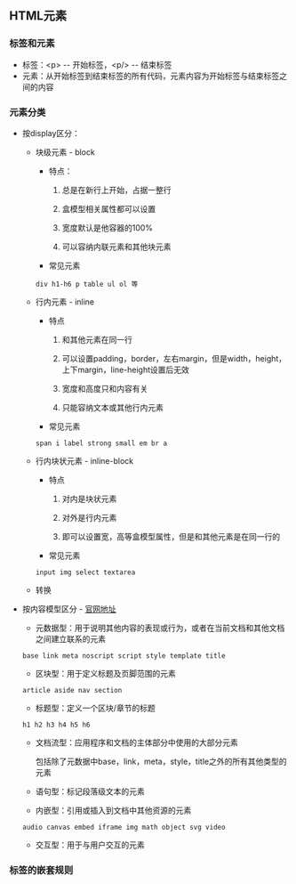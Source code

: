 ## HTML元素

### 标签和元素

* 标签：&lt;p&gt; -- 开始标签，&lt;p/&gt; -- 结束标签
* 元素：从开始标签到结束标签的所有代码，元素内容为开始标签与结束标签之间的内容

### 元素分类

* 按display区分：

  * 块级元素 - block

    * 特点：

      1. 总是在新行上开始，占据一整行

      2. 盒模型相关属性都可以设置

      3. 宽度默认是他容器的100%

      4. 可以容纳内联元素和其他块元素

    * 常见元素

    ```
    div h1-h6 p table ul ol 等
    ```

  * 行内元素 - inline

    * 特点

      1. 和其他元素在同一行

      2. 可以设置padding，border，左右margin，但是width，height，上下margin，line-height设置后无效

      3. 宽度和高度只和内容有关

      4. 只能容纳文本或其他行内元素

    * 常见元素

    ```
    span i label strong small em br a
    ```

  * 行内块状元素 - inline-block

    * 特点

      1. 对内是块状元素

      2. 对外是行内元素

      3. 即可以设置宽，高等盒模型属性，但是和其他元素是在同一行的

    * 常见元素

    ```
    input img select textarea
    ```

  * 转换

* 按内容模型区分 - [官网地址](https://www.w3.org/TR/html5/dom.html#content-models)

  * 元数据型：用于说明其他内容的表现或行为，或者在当前文档和其他文档之间建立联系的元素

  ```
  base link meta noscript script style template title
  ```

  * 区块型：用于定义标题及页脚范围的元素

  ```
  article aside nav section
  ```

  * 标题型：定义一个区块/章节的标题

  ```
  h1 h2 h3 h4 h5 h6
  ```

  * 文档流型：应用程序和文档的主体部分中使用的大部分元素

    包括除了元数据中base，link，meta，style，title之外的所有其他类型的元素

  * 语句型：标记段落级文本的元素

  * 内嵌型：引用或插入到文档中其他资源的元素

  ```
  audio canvas embed iframe img math object svg video
  ```

  * 交互型：用于与用户交互的元素

### 标签的嵌套规则



